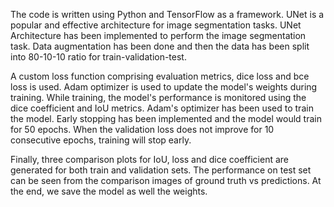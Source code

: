 The code is written using Python and TensorFlow as a framework. UNet is a popular and effective architecture for image segmentation tasks. UNet Architecture has been implemented to perform the image segmentation task. Data augmentation has been done and then the data has been split into 80-10-10 ratio for train-validation-test.

A custom loss function comprising evaluation metrics, dice loss and bce loss is used. Adam optimizer is used to update the model's weights during training. While training, the model's performance is monitored using the dice coefficient and IoU metrics. Adam's optimizer has been used to train the model. Early stopping has been implemented and the model would train for 50 epochs. When the validation loss does not improve for 10 consecutive epochs, training will stop early.

Finally, three comparison plots for IoU, loss and dice coefficient are generated for both train and validation sets. The performance on test set can be seen from the comparison images of ground truth vs predictions. At the end, we save the model as well the weights.
